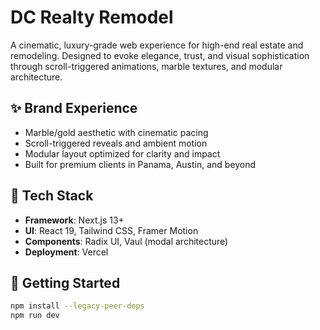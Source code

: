 # DC Realty Remodel

A cinematic, luxury-grade web experience for high-end real estate and remodeling. Designed to evoke elegance, trust, and visual sophistication through scroll-triggered animations, marble textures, and modular architecture.

## ✨ Brand Experience

- Marble/gold aesthetic with cinematic pacing
- Scroll-triggered reveals and ambient motion
- Modular layout optimized for clarity and impact
- Built for premium clients in Panama, Austin, and beyond

## 🧠 Tech Stack

- **Framework**: Next.js 13+
- **UI**: React 19, Tailwind CSS, Framer Motion
- **Components**: Radix UI, Vaul (modal architecture)
- **Deployment**: Vercel

## 🚀 Getting Started

```bash
npm install --legacy-peer-deps
npm run dev
